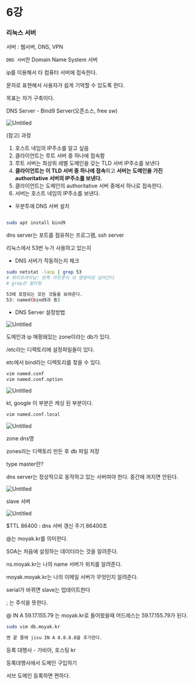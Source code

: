 # 6강

### 리눅스 서버

서버 : 웹서버, DNS, VPN 

`DNS 서버`란 Domain Name System 서버

 ip를 이용해서 타 컴퓨터 서버에 접속한다. 

문자로 표현해서 사용자가 쉽게 기억할 수 있도록 한다.

목표는 자가 구축이다.

DNS Server - Bind9 Server(오픈소스, free sw)

![Untitled](6%E1%84%80%E1%85%A1%E1%86%BC%207034e174655f4dffaa22eed3cdc98e52/Untitled.png)

(참고) 과정

1. 호스트 네임의 IP주소를 알고 싶음
2. 클라이언트는 루트 서버 중 하나에 접속함
3. 루트 서버는 최상위 레벨 도메인을 갖는 TLD 서버 IP주소를 보낸다
4. **클라이언트는 이 TLD 서버 중 하나에 접속**하고 **서버는 도메인을 가진 authoritative 서버의 IP주소를 보낸다.**
5. 클라이언트는 도메인의 authoritative 서버 중에서 하나로 접속한다.
6. 서버는 호스트 네임의 IP주소를 보낸다.

- 우분투에 DNS 서버 설치

```bash

sudo apt install bind9
```

dns server는 포트를 점유하는 프로그램, ssh server

리눅스에서 53번 누가 사용하고 있는지

- DNS 서버가 작동하는지 체크

```bash
sudo netstat -lanp | grep 53
# 파이프라이닝: 왼쪽 아웃풋이 뒤 명령어로 넘어간다
# grep은 필터링

53에 포함되는 모든 것들을 보여준다.
53: named(bind9과 동)
```

- DNS Server 설정방법

![Untitled](6%E1%84%80%E1%85%A1%E1%86%BC%207034e174655f4dffaa22eed3cdc98e52/Untitled%201.png)

도메인과 ip 매핑돼있는 zone이라는 db가 있다.

/etc라는 디렉토리에 설정파일들이 있다.

etc에서 bind라는 디렉토리를 찾을 수 있다. 

```bash
vim named.conf
vim named.conf.option

```

![Untitled](6%E1%84%80%E1%85%A1%E1%86%BC%207034e174655f4dffaa22eed3cdc98e52/Untitled%202.png)

kt, google 이 부분은 캐싱 된 부분이다.

```bash
vim named.conf.local
```

![Untitled](6%E1%84%80%E1%85%A1%E1%86%BC%207034e174655f4dffaa22eed3cdc98e52/Untitled%203.png)

zone dns명

zones라는 디렉토리 만든 후 db 파일 저장

type master란?

dns server는 정상적으로 동작하고 있는 서버여야 한다. 중간에 꺼지면 안된다.

![Untitled](6%E1%84%80%E1%85%A1%E1%86%BC%207034e174655f4dffaa22eed3cdc98e52/Untitled%204.png)

slave 서버

![Untitled](6%E1%84%80%E1%85%A1%E1%86%BC%207034e174655f4dffaa22eed3cdc98e52/Untitled%205.png)

$TTL 86400 : dns 서버 갱신 주기 86400초

@는 moyak.kr를 의미한다.

SOA는 처음에 설정하는 데이터라는 것을 알려준다.

ns.moyak.kr는 나의 name 서버가 위치를 알려준다.

moyak.moyak.kr는 나의 이메일 서버가 무엇인지 알려준다.

serial가 바뀌면 slave는 업데이트한다

; 는 주석을 뜻한다.

@ IN A 59.17.155.79 는 moyak.kr로 들어왔을때 어드레스는 59.17.155.79가 된다.

```bash
sudo vim db.moyak.kr

맨 끝 줄에 jisu IN A 8.8.8.8을 추가한다.

```

등록 대행사 - 가비아, 호스팅 kr

등록대행사에서 도메인 구입하기

서브 도메인 등록하면 편하다.